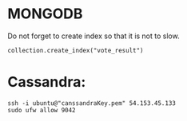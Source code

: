 
# MONGODB
Do not forget to create index so that it is not to slow.
```
collection.create_index("vote_result")
```

# Cassandra:
```
ssh -i ubuntu@"canssandraKey.pem" 54.153.45.133
sudo ufw allow 9042

```
